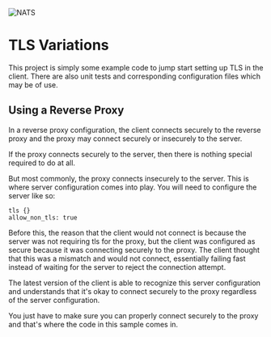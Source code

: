 ﻿![NATS](https://raw.githubusercontent.com/nats-io/nats.net/main/documentation/large-logo.png)

# TLS Variations

This project is simply some example code to jump start setting up TLS in the client.
There are also unit tests and corresponding configuration files which may be of use.

## Using a Reverse Proxy

In a reverse proxy configuration, the client connects securely to the reverse proxy
and the proxy may connect securely or insecurely to the server.

If the proxy connects securely to the server, 
then there is nothing special required to do at all.

But most commonly, the proxy connects insecurely to the server. 
This is where server configuration comes into play. 
You will need to configure the server like so:

```
tls {}
allow_non_tls: true
```

Before this, the reason that the client would not connect is 
because the server was not requiring tls for the proxy, 
but the client was configured as secure because it was connecting securely to the proxy. 
The client thought that this was a mismatch and would not connect, 
essentially failing fast instead of waiting for the server to reject the connection attempt.

The latest version of the client is able to recognize this server configuration 
and understands that it's okay to connect securely to the proxy regardless of the 
server configuration.

You just have to make sure you can properly connect securely to the proxy 
and that's where the code in this sample comes in.